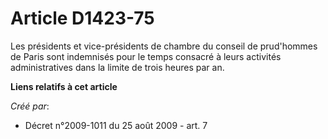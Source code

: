 # Article D1423-75

Les présidents et vice-présidents de chambre du conseil de prud'hommes de Paris sont indemnisés pour le temps consacré à
leurs activités administratives dans la limite de trois heures par an.

**Liens relatifs à cet article**

_Créé par_:

  - Décret n°2009-1011 du 25 août 2009 - art. 7
